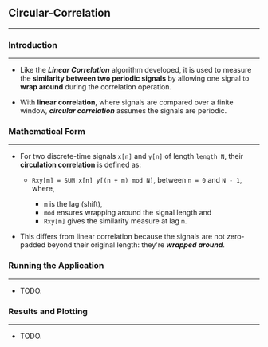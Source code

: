 ## Circular-Correlation
---

### Introduction
---

- Like the ___Linear Correlation___ algorithm developed, it is used to measure the __similarity between two periodic signals__ by allowing one signal to __wrap around__ during the correlation operation.

- With __linear correlation__, where signals are compared over a finite window, ___circular correlation___ assumes the signals are periodic.

### Mathematical Form
---

- For two discrete-time signals `x[n]` and `y[n]` of length `length N`, their __circulation correlation__ is defined as:

	- `Rxy[m] = SUM x[n] y[(n + m) mod N]`, between `n = 0` and `N - 1`, where,
	
		- `m` is the lag (shift),
		- `mod` ensures wrapping around the signal length and
		- `Rxy[m]` gives the similarity measure at lag `m`.
		
- This differs from linear correlation because the signals are not zero-padded beyond their original length: they're ___wrapped around___.

### Running the Application
---

- TODO.

### Results and Plotting
---

- TODO.
